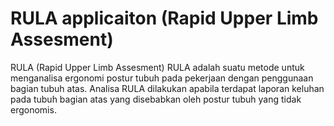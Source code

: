 # RULA applicaiton (Rapid Upper Limb Assesment)
RULA (Rapid Upper Limb Assesment)
RULA adalah suatu metode untuk menganalisa ergonomi postur tubuh pada pekerjaan dengan penggunaan bagian tubuh atas. Analisa RULA dilakukan apabila terdapat laporan keluhan pada tubuh bagian atas yang disebabkan oleh postur tubuh yang tidak ergonomis.

